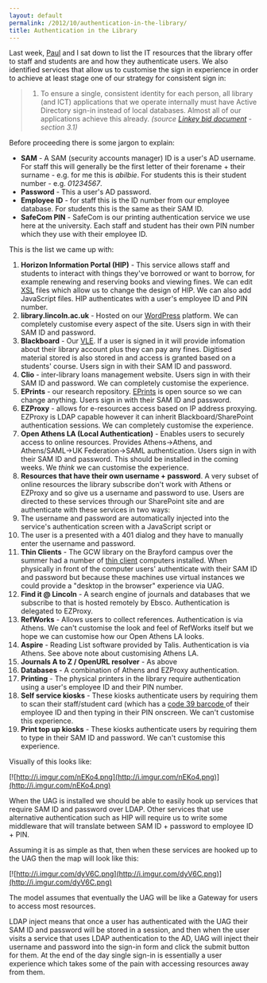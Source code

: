 ```yaml
---
layout: default
permalink: /2012/10/authentication-in-the-library/
title: Authentication in the Library
---
```


Last week, [Paul](http://lncn.eu/me/pstainthorp) and I sat down to list the IT resources that the library offer to staff and students are and how they authenticate users. We also identified services that allow us to customise the sign in experience in order to achieve at least stage one of our strategy for consistent sign in:

> 1) To ensure a single, consistent identity for each person, all library (and ICT) applications that we operate internally must have Active Directory sign-in instead of local databases. Almost all of our applications achieve this already.
_(source [Linkey bid document](https://github.com/lncd/AIM-project/blob/master/Linkey%20JISC%2001-12%20DI%20Proposal.pdf?raw=true) - section 3.1)_

Before proceeding there is some jargon to explain:

* **SAM** - A SAM (security accounts manager) ID is a user's AD username. For staff this will generally be the first letter of their forename + their surname - e.g. for me this is _abilbie_. For students this is their student number - e.g. _01234567_.
* **Password** - This a user's AD password.
* **Employee ID** - for staff this is the ID number from our employee database. For students this is the same as their SAM ID.
* **SafeCom PIN** - SafeCom is our printing authentication service we use here at the university. Each staff and student has their own PIN number which they use with their employee ID.

This is the list we came up with:

1. **Horizon Information Portal (HIP)** - This service allows staff and students to interact with things they've borrowed or want to borrow, for example renewing and reserving books and viewing fines. We can edit [XSL](http://en.wikipedia.org/wiki/XSL) files which allow us to change the design of HIP. We can also add JavaScript files. HIP authenticates with a user's employee ID and PIN number.
2. **library.lincoln.ac.uk** - Hosted on our [WordPress](http://blogs.lincoln.ac.uk) platform. We can completely customise every aspect of the site. Users sign in with their SAM ID and password.
3. **Blackboard** - Our [VLE](http://en.wikipedia.org/wiki/Virtual_learning_environment). If a user is signed in it will provide infomation about their library account plus they can pay any fines. Digitised material stored is also stored in and access is granted based on a students' course. Users sign in with their SAM ID and password.
4. **Clio** - inter-library loans management website. Users sign in with their SAM ID and password. We can completely customise the experience.
5. **EPrints** - our research repository. [EPrints](http://www.eprints.org/) is open source so we can change anything. Users sign in with their SAM ID and password.
6. **EZProxy** - allows for e-resources access based on IP address proxying. EZProxy is LDAP capable however it can inherit Blackboard/SharePoint authentication sessions. We can completely customise the experience.
7. **Open Athens LA (Local Authentication)** - Enables users to securely access to online resources. Provides Athens-&gt;Athens, and Athens/SAML-&gt;UK Federation-&gt;SAML authentication. Users sign in with their SAM ID and password. This should be installed in the coming weeks. We _think_ we can customise the experience.
8. **Resources that have their own username + password**. A very subset of online resources the library subscribe don't work with Athens or EZProxy and so give us a username and password to use. Users are directed to these services through our SharePoint site and are authenticate with these services in two ways:
1. The username and password are automatically injected into the service's authentication screen with a JavaScript script or
2. The user is a presented with a 401 dialog and they have to manually enter the username and password.
9. **Thin Clients** - The GCW library on the Brayford campus over the summer had a number of [thin client](http://en.wikipedia.org/wiki/Thin_client) computers installed. When physically in front of the computer users' authenticate with their SAM ID and password but because these machines use virtual instances we could provide a "desktop in the browser" experience via UAG.
10. **Find it @ Lincoln** - A search engine of journals and databases that we subscribe to that is hosted remotely by Ebsco. Authentication is delegated to EZProxy.
11. **RefWorks** - Allows users to collect references. Authentication is via Athens. We can't customise the look and feel of RefWorks itself but we hope we can customise how our Open Athens LA looks.
12. **Aspire** - Reading List software provided by Talis. Authentication is via Athens. See above note about customising Athens LA.
13. **Journals A to Z / OpenURL resolver** - As above
14. **Databases** - A combination of Athens and EZProxy authentication.
15. **Printing** - The physical printers in the library require authentication using a user's employee ID and their PIN number.
16. **Self service kiosks** - These kiosks authenticate users by requiring them to scan their staff/student card (which has a [code 39 barcode ](http://en.wikipedia.org/wiki/Code_39) of their employee ID and then typing in their PIN onscreen. We can't customise this experience.
17. **Print top up kiosks** - These kiosks authenticate users by requiring them to type in their SAM ID and password. We can't customise this experience.

Visually of this looks like:

[![http://i.imgur.com/nEKo4.png](http://i.imgur.com/nEKo4.png)](http://i.imgur.com/nEKo4.png)

When the UAG is installed we should be able to easily hook up services that require SAM ID and password over LDAP. Other services that use alternative authentication such as HIP will require us to write some middleware that will translate between SAM ID + password to employee ID + PIN.

Assuming it is as simple as that, then when these services are hooked up to the UAG then the map will look like this:

[![http://i.imgur.com/dyV6C.png](http://i.imgur.com/dyV6C.png)](http://i.imgur.com/dyV6C.png)

The model assumes that eventually the UAG will be like a Gateway for users to access most resources.

LDAP inject means that once a user has authenticated with the UAG their SAM ID and password will be stored in a session, and then when the user visits a service that uses LDAP authentication to the AD, UAG will inject their username and password into the sign-in form and click the submit button for them. At the end of the day single sign-in is essentially a user experience which takes some of the pain with accessing resources away from them.